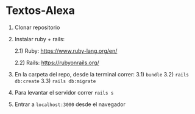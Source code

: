 # Textos-Alexa
1) Clonar repositorio
2) Instalar ruby + rails:

    2.1) Ruby: https://www.ruby-lang.org/en/
  
    2.2) Rails: https://rubyonrails.org/
  
3) En la carpeta del repo, desde la terminal correr:
  3.1) `bundle`
  3.2) `rails db:create`
  3.3) `rails db:migrate`
4) Para levantar el servidor correr `rails s`
5) Entrar a `localhost:3000` desde el navegador
